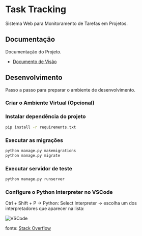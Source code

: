 # Task Tracking

Sistema Web para Monitoramento de Tarefas em Projetos.

## Documentação

Documentação do Projeto.

* [Documento de Visão](docs/doc-visao.md)

## Desenvolvimento

Passo a passo para preparar o ambiente de desenvolvimento.

### Criar o Ambiente Virtual (Opcional)

### Instalar dependência do projeto

```bash
pip install -r requirements.txt
```

### Executar as migrações

```bash
python manage.py makemigrations
python manage.py migrate
```

### Executar servidor de teste

```bash
python manage.py runserver
```

### Configure o Python Interpreter no VSCode

Ctrl + Shift + P → Python: Select Interpreter
    → escolha um dos interpretadores que aparecer na lista:

![VSCode](https://i.stack.imgur.com/XQEku.gif)

fonte: [Stack Overflow](https://stackoverflow.com/questions/53939751/pylint-unresolved-import-error-in-visual-studio-code)
